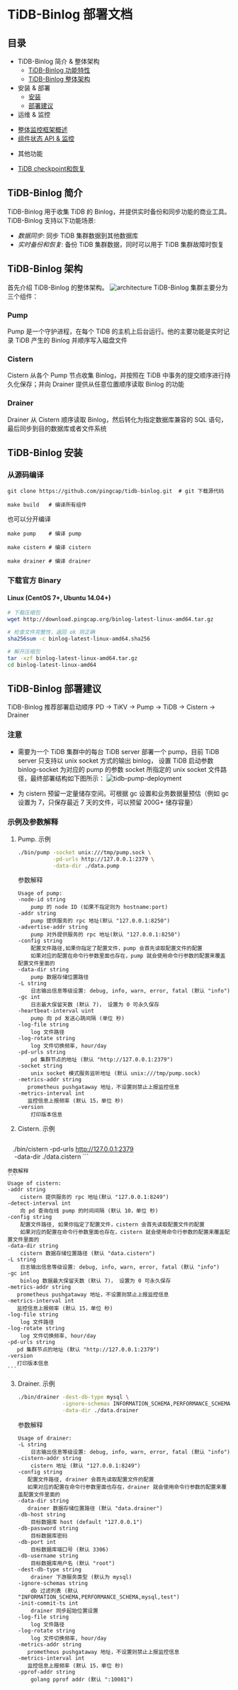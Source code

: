# TiDB-Binlog 部署文档

## 目录

+ TiDB-Binlog 简介 & 整体架构
  - [TiDB-Binlog 功能特性](#tidb-binlog-简介)
  - [TiDB-Binlog 整体架构](#tidb-binlog-架构)
+ 安装 & 部署
  - [安装](#tidb-binlog-安装)
  - [部署建议](#tidb-binlog-部署建议)
+ 运维 & 监控
 - [整体监控框架概述](https://github.com/pingcap/docs-cn/blob/master/op-guide/monitor-overview.md)
 - [组件状态 API & 监控](./monitor.md)
+ 其他功能
 - [TiDB checkpoint和恢复](../tools/manual.md)

## TiDB-Binlog 简介

TiDB-Binlog 用于收集 TiDB 的 Binlog，并提供实时备份和同步功能的商业工具。
TiDB-Binlog 支持以下功能场景:
 * *数据同步*:       同步 TiDB 集群数据到其他数据库
 * *实时备份和恢复*:  备份 TiDB 集群数据，同时可以用于 TiDB 集群故障时恢复

## TiDB-Binlog 架构

首先介绍 TiDB-Binlog 的整体架构。
![architecture](./architecture.jpeg)
TiDB-Binlog 集群主要分为三个组件：
### Pump 
Pump 是一个守护进程，在每个 TiDB 的主机上后台运行。他的主要功能是实时记录 TiDB 产生的 Binlog 并顺序写入磁盘文件

### Cistern
Cistern 从各个 Pump 节点收集 Binlog，并按照在 TiDB 中事务的提交顺序进行持久化保存；并向 Drainer 提供从任意位置顺序读取 Binlog 的功能

### Drainer
Drainer 从 Cistern 顺序读取 Binlog，然后转化为指定数据库兼容的 SQL 语句，最后同步到目的数据库或者文件系统


## TiDB-Binlog 安装

### 从源码编译
```
git clone https://github.com/pingcap/tidb-binlog.git  # git 下载源代码

make build   # 编译所有组件
```

也可以分开编译
```
make pump    # 编译 pump

make cistern # 编译 cistern

make drainer # 编译 drainer
```

### 下载官方 Binary

#### Linux (CentOS 7+, Ubuntu 14.04+)

```bash
# 下载压缩包
wget http://download.pingcap.org/binlog-latest-linux-amd64.tar.gz

# 检查文件完整性，返回 ok 则正确
sha256sum -c binlog-latest-linux-amd64.sha256

# 解开压缩包
tar -xzf binlog-latest-linux-amd64.tar.gz
cd binlog-latest-linux-amd64
```


## TiDB-Binlog 部署建议

TiDB-Binlog 推荐部署启动顺序  PD -> TiKV -> Pump -> TiDB -> Cistern -> Drainer

### 注意
* 需要为一个 TiDB 集群中的每台 TiDB server 部署一个 pump，目前 TiDB server 只支持以 unix socket 方式的输出 binlog，
  设置 TiDB 启动参数 binlog-socket 为对应的 pump 的参数 socket 所指定的 unix socket 文件路径，最终部署结构如下图所示：
  ![tidb-pump-deployment](./tidb_pump_deployment.jpeg)

* 为 cistern 预留一定量储存空间。可根据 gc 设置和业务数据量预估（例如 gc 设置为 7，只保存最近 7 天的文件，可以预留 200G+ 储存容量）

### 示例及参数解释

1. Pump.
    示例
    ```bash
    ./bin/pump -socket unix:///tmp/pump.sock \
               -pd-urls http://127.0.0.1:2379 \
               -data-dir ./data.pump
    ```
    
    参数解释
    ```
    Usage of pump:
    -node-id string
        pump 的 node ID (如果不指定则为 hostname:port)
    -addr string
        pump 提供服务的 rpc 地址(默认 "127.0.0.1:8250")
    -advertise-addr string
        pump 对外提供服务的 rpc 地址(默认 "127.0.0.1:8250")
    -config string
        配置文件路径,如果你指定了配置文件，pump 会首先读取配置文件的配置
        如果对应的配置在命令行参数里面也存在，pump 就会使用命令行参数的配置来覆盖配置文件里面的
    -data-dir string
        pump 数据存储位置路径
    -L string
        日志输出信息等级设置: debug, info, warn, error, fatal (默认 "info")
    -gc int
        日志最大保留天数 (默认 7)， 设置为 0 可永久保存
    -heartbeat-interval uint
        pump 向 pd 发送心跳间隔 (单位 秒)
    -log-file string
        log 文件路径
    -log-rotate string
        log 文件切换频率, hour/day
    -pd-urls string
        pd 集群节点的地址 (默认 "http://127.0.0.1:2379")
    -socket string
        unix socket 模式服务监听地址 (默认 unix:///tmp/pump.sock)
    -metrics-addr string
       prometheus pushgataway 地址，不设置则禁止上报监控信息
    -metrics-interval int
       监控信息上报频率 (默认 15，单位 秒)
    -version
        打印版本信息
    ```
    
2. Cistern.
    示例
    ```bash
    ./bin/cistern -pd-urls http://127.0.0.1:2379 \
                  -data-dir ./data.cistern
    ```
    
    参数解释
    ```
    Usage of cistern:
    -addr string
        cistern 提供服务的 rpc 地址(默认 "127.0.0.1:8249")
    -detect-interval int
        向 pd 查询在线 pump 的时间间隔 (默认 10，单位 秒)
    -config string
        配置文件路径, 如果你指定了配置文件，cistern 会首先读取配置文件的配置
        如果对应的配置在命令行参数里面也存在，cistern 就会使用命令行参数的配置来覆盖配置文件里面的
    -data-dir string
        cistern 数据存储位置路径 (默认 "data.cistern")
    -L string
        日志输出信息等级设置: debug, info, warn, error, fatal (默认 "info")
    -gc int
        binlog 数据最大保留天数 (默认 7)， 设置为 0 可永久保存
    -metrics-addr string
       prometheus pushgataway 地址，不设置则禁止上报监控信息
    -metrics-interval int
       监控信息上报频率 (默认 15，单位 秒)
    -log-file string
        log 文件路径
    -log-rotate string
        log 文件切换频率, hour/day
    -pd-urls string
       pd 集群节点的地址 (默认 "http://127.0.0.1:2379")
    -version
       打印版本信息
    ```
3. Drainer.
    示例
    ```bash
    ./bin/drainer -dest-db-type mysql \
                  -ignore-schemas INFORMATION_SCHEMA,PERFORMANCE_SCHEMA,mysql \
                  -data-dir ./data.drainer 
    ```
    
    参数解释
    ```
    Usage of drainer:
    -L string
        日志输出信息等级设置: debug, info, warn, error, fatal (默认 "info")
    -cistern-addr string
        cistern 地址 (默认 "127.0.0.1:8249")
    -config string
       配置文件路径, drainer 会首先读取配置文件的配置
       如果对应的配置在命令行参数里面也存在，drainer 就会使用命令行参数的配置来覆盖配置文件里面的
    -data-dir string
       drainer 数据存储位置路径 (默认 "data.drainer")
    -db-host string
        目标数据库 host (default "127.0.0.1")
    -db-password string
        目标数据库密码
    -db-port int
        目标数据库端口号 (默认 3306)
    -db-username string
        目标数据库用户名 (默认 "root")
    -dest-db-type string
        drainer 下游服务类型 (默认为 mysql)
    -ignore-schemas string
        db 过滤列表 (默认 "INFORMATION_SCHEMA,PERFORMANCE_SCHEMA,mysql,test")
    -init-commit-ts int
        drainer 同步起始位置设置
    -log-file string
        log 文件路径
    -log-rotate string
        log 文件切换频率, hour/day
    -metrics-addr string
       prometheus pushgataway 地址，不设置则禁止上报监控信息
    -metrics-interval int
       监控信息上报频率 (默认 15，单位 秒)
    -pprof-addr string
        golang pprof addr (默认 ":10081")
    ```
